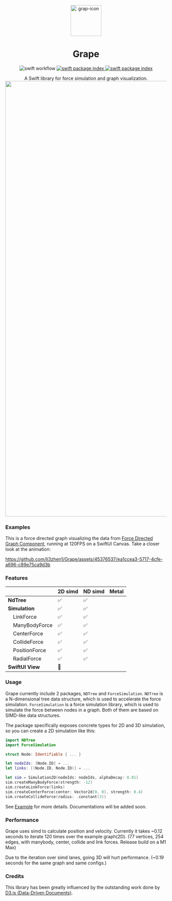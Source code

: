 <p align="center">
  <img alt="grap-icon" src="https://github.com/li3zhen1/Grape/assets/45376537/e4eca3c1-e442-459e-be72-9620da5ac95e" height="96">
  <h1 align="center">Grape</h1>
</p>

<p align="center">
  <img src="https://github.com/li3zhen1/Grape/actions/workflows/swift.yml/badge.svg" alt="swift workflow">
  <a href="https://swiftpackageindex.com/li3zhen1/Grape">
  <img src="https://img.shields.io/endpoint?url=https%3A%2F%2Fswiftpackageindex.com%2Fapi%2Fpackages%2Fli3zhen1%2FGrape%2Fbadge%3Ftype%3Dswift-versions" alt="swift package index">
  </a>
  <a href="https://swiftpackageindex.com/li3zhen1/Grape">
  <img src="https://img.shields.io/endpoint?url=https%3A%2F%2Fswiftpackageindex.com%2Fapi%2Fpackages%2Fli3zhen1%2FGrape%2Fbadge%3Ftype%3Dplatforms" alt="swift package index">
  </a>

</p>

<p align="center">A Swift library for force simulation and graph visualization.
<img width="1355" alt="ForceDirected" src="https://github.com/li3zhen1/Grape/assets/45376537/800a2dd6-18d4-493f-a971-6cd1164aeb11"></p>






### Examples

This is a force directed graph visualizing the data from [Force Directed Graph Component](https://observablehq.com/@d3/force-directed-graph-component), running at 120FPS on a SwiftUI Canvas. Take a closer look at the animation:

https://github.com/li3zhen1/Grape/assets/45376537/ea1ccea3-5717-4cfe-a696-c89e75ca9d3b






### Features

|   | 2D simd | ND simd | Metal |
| --- | --- | --- | --- |
| **NdTree** | ✅ | ✅ |  |
| **Simulation** | ✅ | ✅ |  |
| &emsp;LinkForce | ✅ | ✅ |  |
| &emsp;ManyBodyForce | ✅ | ✅ |  |
| &emsp;CenterForce | ✅ | ✅ |  |
| &emsp;CollideForce | ✅ | ✅ |  |
| &emsp;PositionForce | ✅ | ✅ |  |
| &emsp;RadialForce | ✅ | ✅ |  |
| **SwiftUI View** | 🚧 |  |  |


### Usage

Grape currently include 2 packages, `NDTree` and `ForceSimulation`. `NDTree` is a N-dimensional tree data structure, which is used to accelerate the force simulation. `ForceSimulation` is a force simulation library, which is used to simulate the force between nodes in a graph. Both of them are based on SIMD-like data structures. 

The package specifically exposes concrete types for 2D and 3D simulation, so you can create a 2D simulation like this:

```swift
import NDTree
import ForceSimulation

struct Node: Identifiable { ... }

let nodeIds: [Node.ID] = ... 
let links: [(Node.ID, Node.ID)] = ... 

let sim = Simulation2D(nodeIds: nodeIds, alphaDecay: 0.01)
sim.createManyBodyForce(strength: -12)
sim.createLinkForce(links)
sim.createCenterForce(center: Vector2d(0, 0), strength: 0.4)
sim.createCollideForce(radius: .constant(3))
```

See [Example](https://github.com/li3zhen1/Grape/tree/main/Examples/ForceDirectedGraphExample) for more details. Documentations will be added soon.



### Performance

Grape uses simd to calculate position and velocity. Currently it takes ~0.12 seconds to iterate 120 times over the example graph(2D). (77 vertices, 254 edges, with manybody, center, collide and link forces. Release build on a M1 Max)

Due to the iteration over simd lanes, going 3D will hurt performance. (~0.19 seconds for the same graph and same configs.)



### Credits

This library has been greatly influenced by the outstanding work done by [D3.js (Data-Driven Documents)](https://d3js.org).
